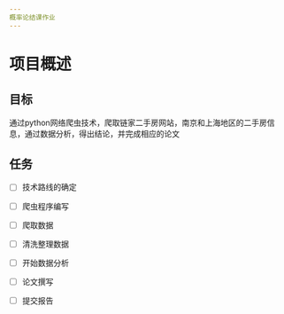 ```yaml
---
概率论结课作业
---
```


# 项目概述

## 目标

通过python网络爬虫技术，爬取链家二手房网站，南京和上海地区的二手房信息，通过数据分析，得出结论，并完成相应的论文

## 任务

- [ ] 技术路线的确定
- [ ] 爬虫程序编写
- [ ] 爬取数据
- [ ] 清洗整理数据
- [ ] 开始数据分析
- [ ] 论文撰写
- [ ] 提交报告	  






